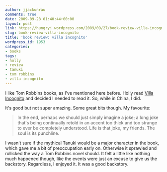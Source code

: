 ```yaml
---
author: jjackunrau
comments: true
date: 2009-09-28 01:40:44+00:00
layout: post
link: https://hungryj.wordpress.com/2009/09/27/book-review-villa-incognito/
slug: book-review-villa-incognito
title: 'book review: villa incognito'
wordpress_id: 1953
categories:
- books
tags:
- holly
- review
- tanuki
- tom robbins
- villa incognito
---
```


I like Tom Robbins books, as I've mentioned here before. Holly read [Villa Incognito](http://www.amazon.ca/Villa-Incognito-Tom-Robbins/dp/0553382195/) and decided I needed to read it. So, while in China, I did. 

It's good but not super amazing. Some great bits though. My favourite:

<blockquote>In the end, perhaps we should just simply imagine a joke; a long joke that's being continually retold in an accent too thick and too strange to ever be completely understood. Life is that joke, my friends. The soul is its punchline.</blockquote>

I wasn't sure if the mythical Tanuki would be a major character in the book, which gave me a bit of preoccupation early on. Otherwise it sprawled and rollicked the way a Tom Robbins novel should. It felt a little like nothing much happened though, like the events were just an excuse to give us the backstory. Regardless, I enjoyed it. It was a good backstory.
